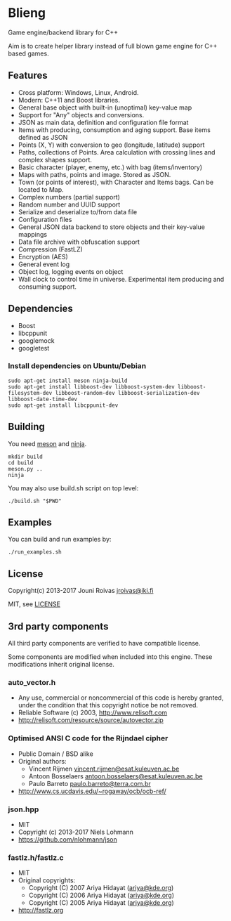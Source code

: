 # Blieng

Game engine/backend library for C++

Aim is to create helper library instead of
full blown game engine for C++ based games.

## Features

 - Cross platform: Windows, Linux, Android.
 - Modern: C++11 and Boost libraries.
 - General base object with built-in (unoptimal) key-value map
 - Support for "Any" objects and conversions.
 - JSON as main data, definition and configuration file format
 - Items with producing, consumption and aging support. Base items defined as JSON
 - Points (X, Y) with conversion to geo (longitude, latitude) support
 - Paths, collections of Points. Area calculation with crossing lines and complex shapes support.
 - Basic character (player, enemy, etc.) with bag (items/inventory)
 - Maps with paths, points and image. Stored as JSON.
 - Town (or points of interest), with Character and Items bags. Can be located to Map.
 - Complex numbers (partial support)
 - Random number and UUID support
 - Serialize and deserialize to/from data file
 - Configuration files
 - General JSON data backend to store objects and their key-value mappings
 - Data file archive with obfuscation support
 - Compression (FastLZ)
 - Encryption (AES)
 - General event log
 - Object log, logging events on object
 - Wall clock to control time in universe. Experimental item producing and consuming support.


## Dependencies

 - Boost
 - libcppunit
 - googlemock
 - googletest

### Install dependencies on Ubuntu/Debian

```
sudo apt-get install meson ninja-build
sudo apt-get install libboost-dev libboost-system-dev libboost-filesystem-dev libboost-random-dev libboost-serialization-dev libboost-date-time-dev
sudo apt-get install libcppunit-dev
```

## Building

You need [meson](http://mesonbuild.com/) and [ninja](https://ninja-build.org/).

    mkdir build
    cd build
    meson.py ..
    ninja

You may also use build.sh script on top level:

    ./build.sh "$PWD"

## Examples

You can build and run examples by:

    ./run_examples.sh


## License

Copyright(c) 2013-2017 Jouni Roivas <jroivas@iki.fi>

MIT, see [LICENSE](LICENSE)


## 3rd party components

All third party components are verified to have compatible license.

Some components are modified when included into this engine.
These modifications inherit original license.

### auto_vector.h
  - Any use, commercial or noncommercial of this code
    is hereby granted, under the condition
    that this copyright notice be not removed.
  - Reliable Software (c) 2003, http://www.relisoft.com
  - http://relisoft.com/resource/source/autovector.zip

### Optimised ANSI C code for the Rijndael cipher
  - Public Domain / BSD alike
  - Original authors:
    * Vincent Rijmen <vincent.rijmen@esat.kuleuven.ac.be>
    * Antoon Bosselaers <antoon.bosselaers@esat.kuleuven.ac.be>
    * Paulo Barreto <paulo.barreto@terra.com.br>
  - http://www.cs.ucdavis.edu/~rogaway/ocb/ocb-ref/

### json.hpp
  - MIT
  - Copyright (c) 2013-2017 Niels Lohmann
  - https://github.com/nlohmann/json

### fastlz.h/fastlz.c
  - MIT
  - Original copyrights:
    * Copyright (C) 2007 Ariya Hidayat (ariya@kde.org)
    * Copyright (C) 2006 Ariya Hidayat (ariya@kde.org)
    * Copyright (C) 2005 Ariya Hidayat (ariya@kde.org)
  - http://fastlz.org
